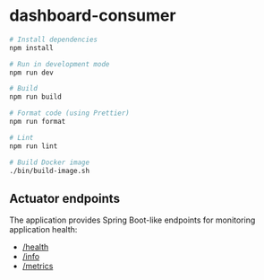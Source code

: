 # dashboard-consumer

```bash
# Install dependencies
npm install

# Run in development mode
npm run dev

# Build
npm run build

# Format code (using Prettier)
npm run format

# Lint
npm run lint

# Build Docker image
./bin/build-image.sh
```

## Actuator endpoints

The application provides Spring Boot-like endpoints for monitoring application health:

- [/health](http://localhost:3001/health)
- [/info](http://localhost:3001/info)
- [/metrics](http://localhost:3001/metrics)
